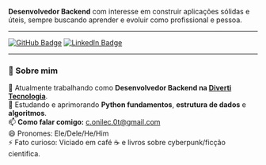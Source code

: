**Desenvolvedor Backend** com interesse em construir aplicações sólidas e úteis, sempre buscando aprender e evoluir como profissional e pessoa.

---

[![GitHub Badge](https://img.shields.io/badge/-GitHub-000?style=flat-square&logo=github&logoColor=white)](https://github.com/iOnilec)
[![LinkedIn Badge](https://img.shields.io/badge/-LinkedIn-0077b5?style=flat-square&logo=linkedin&logoColor=white)](https://www.linkedin.com/in/cesar-augusto-de-morais-celino-bbba63369/)


---

### 🚀 Sobre mim

🔭 Atualmente trabalhando como **Desenvolvedor Backend na [Diverti Tecnologia](https://diverti.io)**.  
🌱 Estudando e aprimorando **Python fundamentos**, **estrutura de dados** e **algoritmos**.     
📫 **Como falar comigo:** c.onilec.0t@gmail.com  
😄 Pronomes: Ele/Dele/He/Him  
⚡ Fato curioso: Viciado em café ☕ e livros sobre cyberpunk/ficção cientifica.  
